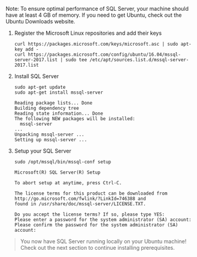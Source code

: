 Note: To ensure optimal performance of SQL Server, your machine should have at least 4 GB of memory.
If you need to get Ubuntu, check out the Ubuntu Downloads website.

1. Register the Microsoft Linux repositories and add their keys

    ```terminal
    curl https://packages.microsoft.com/keys/microsoft.asc | sudo apt-key add -
    curl https://packages.microsoft.com/config/ubuntu/16.04/mssql-server-2017.list | sudo tee /etc/apt/sources.list.d/mssql-server-2017.list
    ```

2. Install SQL Server

    ```terminal
    sudo apt-get update
    sudo apt-get install mssql-server
    ```

    ```results
    Reading package lists... Done
    Building dependency tree
    Reading state information... Done
    The following NEW packages will be installed:
      mssql-server
    ...
    Unpacking mssql-server ...
    Setting up mssql-server ...
    ```

3. Setup your SQL Server

    ```terminal
    sudo /opt/mssql/bin/mssql-conf setup
    ```

    ```results
    Microsoft(R) SQL Server(R) Setup

    To abort setup at anytime, press Ctrl-C.

    The license terms for this product can be downloaded from http://go.microsoft.com/fwlink/?LinkId=746388 and
    found in /usr/share/doc/mssql-server/LICENSE.TXT.

    Do you accept the license terms? If so, please type YES:
    Please enter a password for the system administrator (SA) account:
    Please confirm the password for the system administrator (SA) account:
    ```

> You now have SQL Server running locally on your Ubuntu machine! Check out the next section to continue installing prerequisites.
